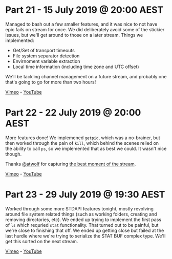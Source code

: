 # Part 21 - 15 July 2019 @ 20:00 AEST

Managed to bash out a few smaller features, and it was nice to not have epic fails on stream for once. We did deliberately avoid some of the stickier issues, but we'll get around to those on a later stream. Things we implemented:

* Get/Set of transport timeouts
* File system separator detection
* Envirnoment variable extraction
* Local time information (including time zone and UTC offset)

We'll be tackling channel management on a future stream, and probably one that's going to go for more than two hours!

[Vimeo](https://vimeo.com/348152283) - [YouTube](https://youtu.be/EmhslnJ7Ljg)

# Part 22 - 22 July 2019 @ 20:00 AEST

More features done! We implemened `getpid`, which was a no-brainer, but then worked through the pain of `kill`, which behind the scenes relied on the ability to call `ps`, so we implemented that as best we could. It wasn't nice though.

Thanks [@atwolf](https://twitter.com/atwolf) for capturing [the best moment of the stream](https://clips.twitch.tv/SpicyRamshackleCasetteWow).

[Vimeo](https://vimeo.com/349435899) - [YouTube](https://youtu.be/H4HRblDpCrs)

# Part 23 - 29 July 2019 @ 19:30 AEST

Worked through some more STDAPI features tonight, mostly revolving around file system related things (such as working folders, creating and removing directories, etc). We ended up trying to implement the first pass of `ls` which requried `stat` functionality. That turned out to be painful, but we're close to finishing that off. We ended up getting close but failed at the last hurdle where we're trying to serialize the STAT BUF complex type. We'll get this sorted on the next stream.

[Vimeo](https://vimeo.com/350724825) - [YouTube](https://youtu.be/fstk2GW_L-o)
